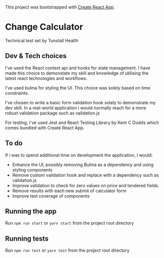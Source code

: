 This project was bootstrapped with [Create React App](https://github.com/facebook/create-react-app).

# Change Calculator

Technical test set by Tunstall Health

## Dev & Tech choices

I've used the React context api and hooks for state management. I have made this choice to demonstate my skill and knowledge of utilising the latest react technologies and workflows.

I've used bulma for styling the UI. This choice was solely based on time constraints.

I've chosen to write a basic form validation hook solely to demonstrate my dev skill. In a real-world application i would normally reach for a more robust validation package such as validation.js 

For testing, i've used Jest and React Testing Library by Kent C Dodds which comes bundled with Create React App. 

## To do

If i was to spend additional time on development the application, I would:

- Enhance the UI, possibly removing Bulma as a dependency and using styling components
- Remove custom validation hook and replace with a dependency such as validation.js
- Improve validation to check for zero values on price and tendered fields.
- Remove results with each new submit of calculator form
- Improve test coverage of components

## Running the app

Run `npm run start` or `yarn start` from the project root directory

## Running tests

Run `npm run test` or `yarn test` from the project root directory
